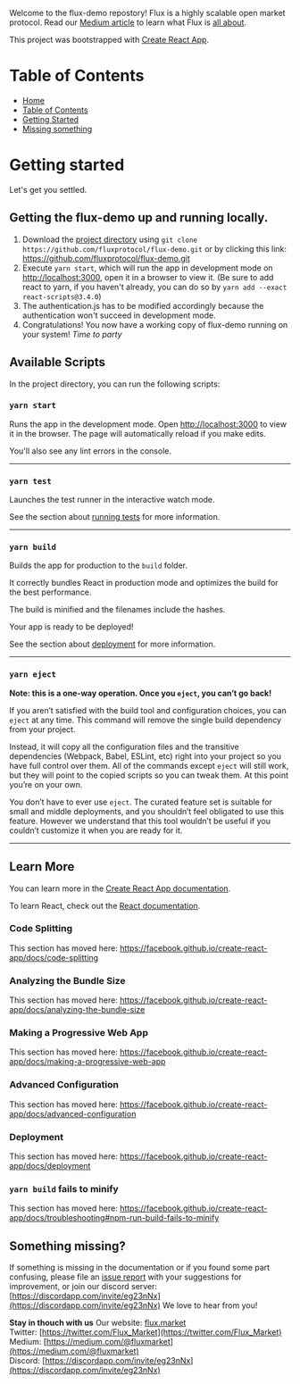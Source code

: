 Welcome to the flux-demo repostory! Flux is a highly scalable open market protocol. Read our [Medium article](https://medium.com/@fluxmarket/flux-derivatives-on-startups-69fdc683cfe2) to learn what Flux is [all about](https://medium.com/@fluxmarket/flux-derivatives-on-startups-69fdc683cfe2).

This project was bootstrapped with [Create React App](https://github.com/facebook/create-react-app).

# Table of Contents
- [Home](#Home)
- [Table of Contents](#Table-of-Contents)
- [Getting Started](#Getting-started)
- [Missing something](#Missing-something%3F)

# Getting started

Let's get you settled. 

## Getting the flux-demo up and running locally. 

1.  Download the [project directory](https://github.com/fluxprotocol/flux-demo.git) using `git clone https://github.com/fluxprotocol/flux-demo.git` or by clicking this link: https://github.com/fluxprotocol/flux-demo.git 
2.  Execute `yarn start`, which will run the app in development mode on [http://localhost:3000](http://localhost:3000), open it in a browser to view it.  (Be sure to add react to yarn, if you haven't already, you can do so by `yarn add --exact react-scripts@3.4.0`)
3.  The authentication.js has to be modified accordingly because the authentication won't succeed in development mode.
4.  Congratulations! You now have a working copy of flux-demo running on your system! _Time to party_
  
## Available Scripts

In the project directory, you can run the following scripts:

### `yarn start`

Runs the app in the development mode. Open [http://localhost:3000](http://localhost:3000) to view it in the browser. The page will automatically reload if you make edits.

You'll also see any lint errors in the console.
***
### `yarn test`
Launches the test runner in the interactive watch mode.<br />

See the section about [running tests](https://facebook.github.io/create-react-app/docs/running-tests) for more information.
***
### `yarn build`
Builds the app for production to the `build` folder.

It correctly bundles React in production mode and optimizes the build for the best performance.

The build is minified and the filenames include the hashes.

Your app is ready to be deployed!

See the section about [deployment](https://facebook.github.io/create-react-app/docs/deployment) for more information.
***
### `yarn eject`
**Note: this is a one-way operation. Once you `eject`, you can’t go back!**

If you aren’t satisfied with the build tool and configuration choices, you can `eject` at any time. This command will remove the single build dependency from your project.

Instead, it will copy all the configuration files and the transitive dependencies (Webpack, Babel, ESLint, etc) right into your project so you have full control over them. All of the commands except `eject` will still work, but they will point to the copied scripts so you can tweak them. At this point you’re on your own.

You don’t have to ever use `eject`. The curated feature set is suitable for small and middle deployments, and you shouldn’t feel obligated to use this feature. However we understand that this tool wouldn’t be useful if you couldn’t customize it when you are ready for it.

***
## Learn More
You can learn more in the [Create React App documentation](https://facebook.github.io/create-react-app/docs/getting-started).

To learn React, check out the [React documentation](https://reactjs.org/).
### Code Splitting
This section has moved here: https://facebook.github.io/create-react-app/docs/code-splitting
### Analyzing the Bundle Size
This section has moved here: https://facebook.github.io/create-react-app/docs/analyzing-the-bundle-size
### Making a Progressive Web App
This section has moved here: https://facebook.github.io/create-react-app/docs/making-a-progressive-web-app
### Advanced Configuration
This section has moved here: https://facebook.github.io/create-react-app/docs/advanced-configuration
### Deployment
This section has moved here: https://facebook.github.io/create-react-app/docs/deployment
### `yarn build` fails to minify
This section has moved here: https://facebook.github.io/create-react-app/docs/troubleshooting#npm-run-build-fails-to-minify

## Something missing?
If something is missing in the documentation or if you found some part confusing, please file an [issue report](https://github.com/fluxprotocol/flux-demo/issues/new) with your suggestions for improvement, or join our discord server: [https://discordapp.com/invite/eg23nNx](https://discordapp.com/invite/eg23nNx) We love to hear from you!

**Stay in thouch with us**
Our website: [flux.market](https://www.flux.market/)<br>
Twitter:     [https://twitter.com/Flux_Market](https://twitter.com/Flux_Market)<br>
Medium:      [https://medium.com/@fluxmarket](https://medium.com/@fluxmarket)<br>
Discord:     [https://discordapp.com/invite/eg23nNx](https://discordapp.com/invite/eg23nNx)<br>
